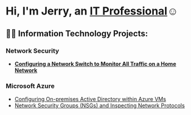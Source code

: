 <h1>Hi, I'm Jerry, an <a href="brokenlink.com">IT Professional</a>☺</h1>

<h2>👨‍💻 Information Technology Projects:</h2>

<h3>
  Network Security
</h3>

- <b>[Configuring a Network Switch to Monitor All Traffic on a Home Network](https://github.com/Jerbear28-spec/Network-Switch-Project.git)
</b>

<h3>
  Microsoft Azure
</h3>

  - [Configuring On-premises Active Directory within Azure VMs](brokenlink.com)
  - [Network Security Groups (NSGs) and Inspecting Network Protocols](brokenlink.com)
